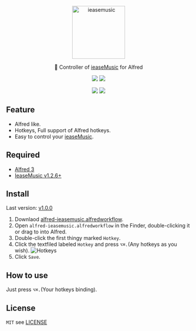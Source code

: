 <p align="center">
  <a href="https://github.com/trazyn/ieaseMusic">
    <img alt="ieasemusic" src="https://github.com/trazyn/ieaseMusic/blob/master/resource/128x128.png" width="144">
  </a>
</p>

<p align="center">
  🍡 Controller of <a href="https://github.com/trazyn/ieaseMusic">ieaseMusic</a> for Alfred
</p>

<p align="center">
  <a href="https://github.com/trazyn/alfred-ieasemusic/releases/latest"><img src="https://img.shields.io/github/release/trazyn/alfred-ieasemusic.svg?style=flat-square"></a>
  <a href="https://github.com/trazyn/alfred-ieasemusic"><img src="https://img.shields.io/github/license/trazyn/alfred-ieasemusic.svg?style=flat-square"></a>
</p>

<p align="center">
<span>
<img src="https://github.com/trazyn/alfred-ieasemusic/blob/master/screenshots/menu.png?raw=true"/>
<img src="https://github.com/trazyn/alfred-ieasemusic/blob/master/screenshots/playlist.png?raw=true" />
</span>
</p>


## Feature
- Alfred like.
- Hotkeys, Full support of Alfred hotkeys.
- Easy to control your [ieaseMusic](https://github.com/trazyn/ieaseMusic).

## Required
- [Alfred 3](https://www.alfredapp.com/)
- [IeaseMusic v1.2.6+](https://github.com/trazyn/ieaseMusic/releases/latest)

## Install
Last version: [v1.0.0](https://github.com/trazyn/alfred-ieasemusic/releases/latest)

1. Downlaod [alfred-ieasemusic.alfredworkflow](https://github.com/trazyn/alfred-ieasemusic/releases/latest).
2. Open `alfred-ieasemusic.alfredworkflow` in the Finder, double-clicking it or drag to into Alfred.
3. Double-click the first thingy marked `Hotkey`.
4. Click the textfiled labeled `Hotkey` and press `⌥⌘.`(Any hotkeys as you wish).
  ![Hotkeys](https://github.com/trazyn/alfred-ieasemusic/blob/master/screenshots/hotkeys.png?raw=true)
5. Click `Save`.


## How to use
Just press `⌥⌘.`(Your hotkeys binding).

## License
`MIT` see [LICENSE](https://github.com/trazyn/alfred-ieasemusic/blob/master/LICENSE)
